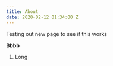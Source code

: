 ```yaml
---
title: About
date: 2020-02-12 01:34:00 Z
---
```


Testing out new page to see if this works

**Bbbb**

1. Long